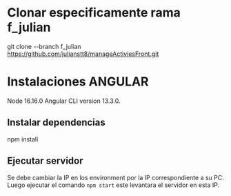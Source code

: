 # Clonar especificamente rama f_julian

git clone --branch f_julian https://github.com/julianstt8/manageActiviesFront.git

# Instalaciones ANGULAR

Node 16.16.0
Angular CLI 
version 13.3.0.

## Instalar dependencias

npm install

## Ejecutar servidor

Se debe cambiar la IP en los environment por la IP correspondiente a su PC.
Luego ejecutar el comando `npm start` este levantara el servidor en esta IP.

